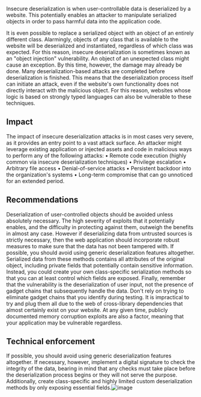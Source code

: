 Insecure deserialization is when user-controllable data is deserialized by a website. This potentially enables an attacker to manipulate serialized objects in order to pass harmful data into the application code.

It is even possible to replace a serialized object with an object of an entirely different class. Alarmingly, objects of any class that is available to the website will be deserialized and instantiated, regardless of which class was expected. For this reason, insecure deserialization is sometimes known as an "object injection" vulnerability.
An object of an unexpected class might cause an exception. By this time, however, the damage may already be done. Many deserialization-based attacks are completed before deserialization is finished. This means that the deserialization process itself can initiate an attack, even if the website's own functionality does not directly interact with the malicious object. For this reason, websites whose logic is based on strongly typed languages can also be vulnerable to these techniques.

## Impact
The impact of insecure deserialization attacks is in most cases very severe, as it provides an entry point to a vast attack surface.
An attacker might leverage existing application or injected assets and code in malicious ways to perform any of the following attacks:
	• Remote code execution (highly common via insecure deserialization techniques)
	• Privilege escalation
	• Arbitrary file access
	• Denial-of-service attacks
	• Persistent backdoor into the organization's systems
	• Long-term compromise that can go unnoticed for an extended period.
	
## Recommendations
Deserialization of user-controlled objects should be avoided unless absolutely necessary. The high severity of exploits that it potentially enables, and the difficulty in protecting against them, outweigh the benefits in almost any case.
However if deserializing data from untrusted sources is strictly necessary, then the web application should incorporate robust measures to make sure that the data has not been tampered with.
If possible, you should avoid using generic deserialization features altogether. Serialized data from these methods contains all attributes of the original object, including private fields that potentially contain sensitive information. Instead, you could create your own class-specific serialization methods so that you can at least control which fields are exposed.
Finally, remember that the vulnerability is the deserialization of user input, not the presence of gadget chains that subsequently handle the data. Don't rely on trying to eliminate gadget chains that you identify during testing. It is impractical to try and plug them all due to the web of cross-library dependencies that almost certainly exist on your website. At any given time, publicly documented memory corruption exploits are also a factor, meaning that your application may be vulnerable regardless.

## Technical enforcement
If possible, you should avoid using generic deserialization features altogether. If necessary, however, implement a digital signature to check the integrity of the data, bearing in mind that any checks must take place before the deserialization process begins or they will not serve the purpose.
Additionally, create class-specific and highly limited custom deserialization methods by only exposing essential fields.![image](https://github.com/user-attachments/assets/747e8222-40df-47fa-be05-1050c46e5ee7)
